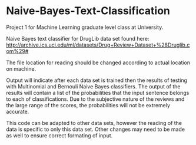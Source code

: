 # Naive-Bayes-Text-Classification

Project 1 for Machine Learning graduate level class at University.

Naive Bayes text classifier for DrugLib data set found here: http://archive.ics.uci.edu/ml/datasets/Drug+Review+Dataset+%28Druglib.com%29#

The file location for reading should be changed according to actual location on machine. 

Output will indicate after each data set is trained then the results of testing with Multinomial and Bernouli Naive Bayes classifiers. The output of the results will contain a list of the probabilities that the input sentence belongs to each of classifications. Due to the subjective nature of the reviews and the large range of the scores, the probabilities will not be extremely accurate.

This code can be adapted to other data sets, however the reading of the data is specific to only this data set. Other changes may need to be made as well to ensure correct formating of input.
